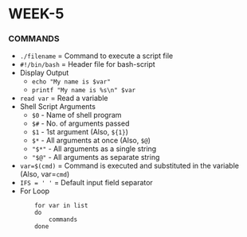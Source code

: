 # WEEK-5

### COMMANDS

- `./filename` = Command to execute a script file
- `#!/bin/bash` = Header file for bash-script
- Display Output
	* `echo "My name is $var"`
	* `printf "My name is %s\n" $var`
- `read var` = Read a variable
- Shell Script Arguments
	* `$0` - Name of shell program
	* `$#` - No. of arguments passed
	* `$1` - 1st argument (Also, `${1}`)
	* `$*` - All arguments at once (Also, `$@`)
	* `"$*"` - All arguments as a single string
	* `"$@"` - All arguments as separate string
- `var=$(cmd)` = Command is executed and substituted in the variable (Also, var=`cmd`)
- `IFS = ' '` = Default input field separator
- For Loop
	```	
		for var in list
		do
			commands
		done
	
	```